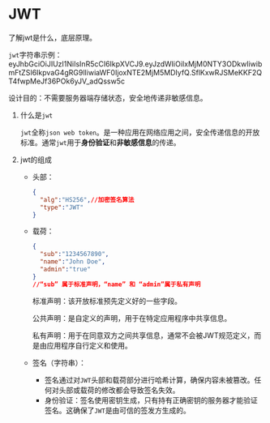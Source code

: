 # JWT

了解jwt是什么，底层原理。

`jwt`字符串示例：eyJhbGciOiJIUzI1NiIsInR5cCI6IkpXVCJ9.eyJzdWIiOiIxMjM0NTY3ODkwIiwibmFtZSI6IkpvaG4gRG9lIiwiaWF0IjoxNTE2MjM5MDIyfQ.SflKxwRJSMeKKF2QT4fwpMeJf36POk6yJV_adQssw5c

设计目的：不需要服务器端存储状态，安全地传递非敏感信息。

1. 什么是`jwt`

   `jwt`全称`json web token`。是一种应用在网络应用之间，安全传递信息的开放标准。通常`jwt`用于**身份验证**和**非敏感信息**的传递。

2. jwt的组成

   + 头部：

     ```json
     {
       "alg":"HS256",//加密签名算法
       "type":"JWT"
     }
     ```

     

   + 载荷：

     ```json
     {
       "sub":"1234567890",
       "name":"John Doe",
       "admin":"true"
     }
     //“sub” 属于标准声明，“name” 和 “admin”属于私有声明
     ```

     标准声明：该开放标准预先定义好的一些字段。

     公共声明：是自定义的声明，用于在特定应用程序中共享信息。

     私有声明：用于在同意双方之间共享信息，通常不会被JWT规范定义，而是由应用程序自行定义和使用。

   + 签名（字符串）：

     + 签名通过对`JWT`头部和载荷部分进行哈希计算，确保内容未被篡改。任何对头部或载荷的修改都会导致签名失效。
     + 身份验证：签名使用密钥生成，只有持有正确密钥的服务器才能验证签名。这确保了`JWT`是由可信的签发方生成的。
